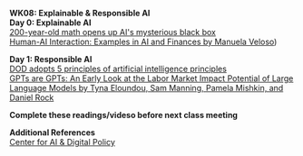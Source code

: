 **WK08: Explainable & Responsible AI**  
**Day 0: Explainable AI**  
[200-year-old math opens up AI's mysterious black box](https://spectrum.ieee.org/black-box-ai)  
[Human-AI Interaction: Examples in AI and Finances by Manuela Veloso](https://www.youtube.com/watch?v=zD7yQwvvIvM))  


**Day 1: Responsible AI**  
[DOD adopts 5 principles of artificial intelligence principles](https://www.defense.gov/News/News-Stories/Article/Article/2094085/dod-adopts-5-principles-of-artificial-intelligence-ethics/#.Y_l9b-fnkIY.linkedin)  
[GPTs are GPTs: An Early Look at the Labor Market Impact Potential of Large Language Models by Tyna Eloundou, Sam Manning, Pamela Mishkin, and Daniel Rock](https://arxiv.org/abs/2303.10130)  

**Complete these readings/videso before next class meeting**  


**Additional References**  
[Center for AI & Digital Policy](https://www.caidp.org/)  
